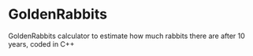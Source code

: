 # GoldenRabbits
GoldenRabbits calculator to estimate how much rabbits there are after 10 years, coded in C++
